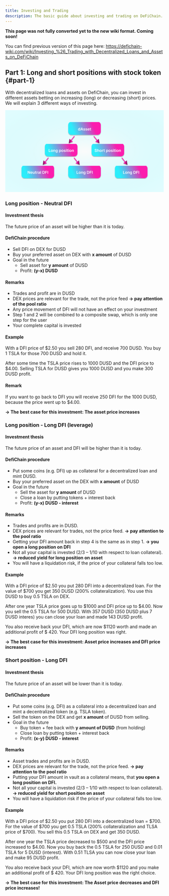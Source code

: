 ```yaml
---
title: Investing and Trading
description: The basic guide about investing and trading on DeFiChain.
---
```


**This page was not fully converted yet to the new wiki format. Coming soon!**

You can find previous version of this page here: https://defichain-wiki.com/wiki/Investing_%26_Trading_with_Decentralized_Loans_and_Assets_on_DeFiChain

## Part 1: Long and short positions with stock token {#part-1}

With decentralized loans and assets on DefiChain, you can invest in different assets betting on increasing (long) or decreasing (short) prices. We will explain 3 different ways of investing.

![basic investment scheme](./../media/investingtrading_EN_01.png)

### Long position - Neutral DFI

#### Investment thesis

The future price of an asset will be higher than it is today.

#### DefiChain procedure

- Sell DFI on DEX for DUSD
- Buy your preferred asset on DEX with **x amount** of DUSD
- Goal in the future
  - Sell asset for **y amount** of DUSD
  - Profit: **(y-x) DUSD**

#### Remarks

- Trades and profit are in DUSD
- DEX prices are relevant for the trade, not the price feed **→ pay attention of the pool ratio**
- Any price movement of DFI will not have an effect on your investment
- Step 1 and 2 will be combined to a composite swap, which is only one step for the user
- Your complete capital is invested

#### Example

With a DFI price of $2.50 you sell 280 DFI, and receive 700 DUSD. You buy 1 TSLA for those 700 DUSD and hold it.

After some time the TSLA price rises to 1000 DUSD and the DFI price to $4.00. Selling TSLA for DUSD gives you 1000 DUSD and you make 300 DUSD profit.

#### Remark

If you want to go back to DFI you will receive 250 DFI for the 1000 DUSD, because the price went up to $4.00.

**→ The best case for this investment: The asset price increases**

### Long position - Long DFI (leverage)

#### Investment thesis

The future price of an asset and DFI will be higher than it is today.

#### DefiChain procedure

- Put some coins (e.g. DFI) up as collateral for a decentralized loan and mint DUSD.
- Buy your preferred asset on the DEX with **x amount** of DUSD
- Goal in the future
  - Sell the asset for **y amount** of DUSD
  - Close a loan by putting tokens + interest back
  - Profit: **(y-x) DUSD - interest**

#### Remarks

- Trades and profits are in DUSD.
- DEX prices are relevant for trades, not the price feed. **→ pay attention to the pool ratio**
- Getting your DFI amount back in step 4 is the same as in step 1. **→ you open a long position on DFI**
- Not all your capital is invested (2/3 – 1/10 with respect to loan collateral). **→ reduced yield for long position on asset**
- You will have a liquidation risk, if the price of your collateral falls too low.

#### Example

With a DFI price of $2.50 you put 280 DFI into a decentralized loan. For the value of $700 you get 350 DUSD (200% collateralization). You use this DUSD to buy 0.5 TSLA on DEX.

After one year TSLA price goes up to $1000 and DFI price up to $4.00. Now you sell the 0.5 TSLA for 500 DUSD. With 357 DUSD (350 DUSD plus 7 DUSD interes) you can close your loan and made 143 DUSD profit.

You also receive back your DFI, which are now $1120 worth and made an additional profit of $ 420. Your DFI long position was right.

**→ The best case for this investment: Asset price increases and DFI price increases**

### Short position - Long DFI

#### Investment thesis

The future price of an asset will be lower than it is today.

#### DefiChain procedure

- Put some coins (e.g. DFI) as a collateral into a decentralized loan and mint a decentralized token (e.g. TSLA token).
- Sell the token on the DEX and get **x amount** of DUSD from selling.
- Goal in the future
  - Buy token + fee back with **y amount of DUSD** (from holding)
  - Close loan by putting token + interest back
  - Profit: **(x-y) DUSD - interest**

#### Remarks

- Asset trades and profits are in DUSD.
- DEX prices are relevant for the trade, not the price feed. **→ pay attention to the pool ratio**
- Putting your DFI amount in vault as a collateral means, that **you open a long position on DFI.**
- Not all your capital is invested (2/3 – 1/10 with respect to loan collateral). **→ reduced yield for short position on asset**
- You will have a liquidation risk if the price of your collateral falls too low.

#### Example

With a DFI price of $2.50 you put 280 DFI into a decentralized loan = $700. For the value of $700 you get 0.5 TSLA (200% collateralization and TLSA price of $700). You sell this 0.5 TSLA on DEX and get 350 DUSD.

After one year the TSLA price decreased to $500 and the DFI price increased to $4.00. Now you buy back the 0.5 TSLA for 250 DUSD and 0.01 TSLA for 5 DUSD (interest). With 0.51 TLSA you can now close your loan and make 95 DUSD profit.

You also receive back your DFI, which are now worth $1120 and you make an additional profit of $ 420. Your DFI long position was the right choice.

**→ The best case for this investment: The Asset price decreases and DFI price increases!**
